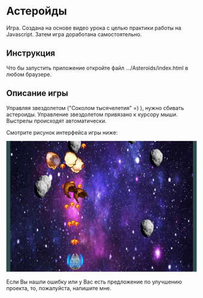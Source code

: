 # Астеройды
Игра. Создана на основе видео урока с целью практики работы на Javascript. Затем игра доработана самостоятельно.

## Инструкция
Что бы запустить приложение откройте файл .../Asteroids/index.html в любом браузере.

## Описание игры
Управляя звездолетом ("Соколом тысячелетия" =) ), нужно сбивать астероиды. Управление звездолетом привязано к курсору мыши. Выстрелы происходят автоматически.

Смотрите рисунок интерфейса игры ниже:

![Interface](https://github.com/DenisShilyaev/Asteroids/raw/master/for_README/Interface.PNG)

Если Вы нашли ошибку или у Вас есть предложение по улучшению проекта, то, пожалуйста, напишите мне.
